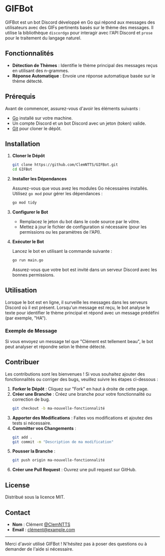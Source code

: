
# GIFBot

GIFBot est un bot Discord développé en Go qui répond aux messages des utilisateurs avec des GIFs pertinents basés sur le thème des messages. Il utilise la bibliothèque `discordgo` pour interagir avec l'API Discord et `prose` pour le traitement du langage naturel.

## Fonctionnalités

- **Détection de Thèmes** : Identifie le thème principal des messages reçus en utilisant des n-grammes.
- **Réponse Automatique** : Envoie une réponse automatique basée sur le thème détecté.

## Prérequis

Avant de commencer, assurez-vous d'avoir les éléments suivants :

- [Go](https://golang.org/doc/install) installé sur votre machine.
- Un compte Discord et un bot Discord avec un jeton (token) valide.
- [Git](https://git-scm.com/) pour cloner le dépôt.

## Installation

1. **Cloner le Dépôt**

   ```bash
   git clone https://github.com/ClemNTTS/GIFBot.git
   cd GIFBot
   ```

2. **Installer les Dépendances**

   Assurez-vous que vous avez les modules Go nécessaires installés. Utilisez `go mod` pour gérer les dépendances :

   ```bash
   go mod tidy
   ```

3. **Configurer le Bot**

   - Remplacez le jeton du bot dans le code source par le vôtre.
   - Mettez à jour le fichier de configuration si nécessaire (pour les permissions ou les paramètres de l'API).

4. **Exécuter le Bot**

   Lancez le bot en utilisant la commande suivante :

   ```bash
   go run main.go
   ```

   Assurez-vous que votre bot est invité dans un serveur Discord avec les bonnes permissions.

## Utilisation

Lorsque le bot est en ligne, il surveille les messages dans les serveurs Discord où il est présent. Lorsqu'un message est reçu, le bot analyse le texte pour identifier le thème principal et répond avec un message prédéfini (par exemple, "HA"). 

### Exemple de Message

Si vous envoyez un message tel que "Clément est tellement beau", le bot peut analyser et répondre selon le thème détecté.

## Contribuer

Les contributions sont les bienvenues ! Si vous souhaitez ajouter des fonctionnalités ou corriger des bugs, veuillez suivre les étapes ci-dessous :

1. **Forker le Dépôt** : Cliquez sur "Fork" en haut à droite de cette page.
2. **Créer une Branche** : Créez une branche pour votre fonctionnalité ou correction de bug.
   ```bash
   git checkout -b ma-nouvelle-fonctionnalité
   ```
3. **Apporter des Modifications** : Faites vos modifications et ajoutez des tests si nécessaire.
4. **Committer vos Changements** :
   ```bash
   git add .
   git commit -m "Description de ma modification"
   ```
5. **Pousser la Branche** :
   ```bash
   git push origin ma-nouvelle-fonctionnalité
   ```
6. **Créer une Pull Request** : Ouvrez une pull request sur GitHub.

## License

Distribué sous la licence MIT.

## Contact

- **Nom** : Clément [@ClemNTTS](https://github.com/ClemNTTS)
- **Email** : [clément@example.com](mailto:clément@example.com)

---

Merci d'avoir utilisé GIFBot ! N'hésitez pas à poser des questions ou à demander de l'aide si nécessaire.
